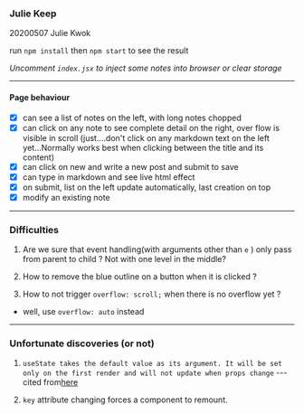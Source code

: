 ### Julie Keep

20200507 Julie Kwok

run `npm install` then `npm start` to see the result

_Uncomment `index.jsx` to inject some notes into browser or clear storage_



* * *
#### Page behaviour

- [x] can see a list of notes on the left, with long notes chopped
- [x] can click on any note to see complete detail on the right, over flow is visible in scroll (just....don't click on any markdown text on the left yet...Normally works best when clicking between the title and its content)
- [x] can click on new and write a new post and submit to save
- [x] can type in markdown and see live html effect
- [x] on submit, list on the left update automatically, last creation on top
- [x] modify an existing note   

* * *
### Difficulties

1. Are we sure that event handling(with arguments other than `e` ) only pass from parent to child ? Not with one level in the middle?

2. How to remove the blue outline on a button when it is clicked ?

3. How to not trigger `overflow: scroll;` when there is no overflow yet ? 
- well, use `overflow: auto` instead

* * *
### Unfortunate discoveries (or not)
1. `useState takes the default value as its argument. It will be set only on the first render and will not update when props change` --- cited from[here](https://stackoverflow.com/questions/55316225/usestate-not-setting-variable)

2. `key` attribute changing forces a component to remount.

